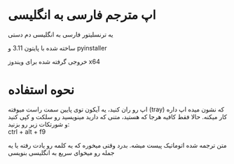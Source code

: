 # اپ مترجم فارسی به انگلیسی

یه ترنسلیتور فارسی به انگلیسی دم دستی

ساخته شده با پایتون 3.11 و pyinstaller

خروجی گرفته شده برای ویندوز x64

# نحوه استفاده

اپ رو ران کنید، یه آیکون توی پایین سمت راست میوفته (tray) که نشون میده اپ داره کار میکنه. حالا فقط کافیه هرجا که هستید، متنی که دارید مینویسید رو سلکت و کپی کنید و شورتکات زیر رو بزنید:  
ctrl + alt + f9

متن ترجمه شده اتوماتیک پیست میشه. بدرد وقتی میخوره که یه کلمه رو یادت رفته یا یه جمله رو میخوای سریع به انگلیسی بنویسی

